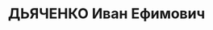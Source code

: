 ---
title: ДЬЯЧЕНКО Иван Ефимович
description: "1903 р., с. Васильєве Васильєвського р-ну Дніпропетровської обл., українець,\
  \ з селян, чл. ВКП(б), освіта середня, працівник політвідділу Сталінської залізниці.\
  \ \n  01.11.1937 р.звинувачений у належності до к/рев. організації, ув'язнений до\
  \ ВТТ на 10 р. \n  Реабілітований 05.11.1955 р."
---